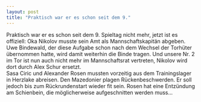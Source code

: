 ```yaml
---
layout: post
title: "Praktisch war er es schon seit dem 9."
---
```


Praktisch war er es schon seit dem 9. Spieltag nicht mehr, jetzt ist es offiziell: Oka Nikolov musste sein Amt als Mannschaftskapitän abgeben. Uwe Bindewald, der diese Aufgabe schon nach dem Wechsel der Torhüter übernommen hatte, wird damit weiterhin die Binde tragen. Und unsere Nr. 2 im Tor ist nun auch nicht mehr im Mannschaftsrat vertreten, Nikolov wird dort durch Alex Schur ersetzt.  
Sasa Ciric und Alexander Rosen mussten vorzeitig aus dem Trainingslager in Herzlake abreisen. Den Mazedonier plagen Rückenbeschwerden. Er soll jedoch bis zum Rückrundenstart wieder fit sein. Rosen hat eine Entzündung am Schienbein, die möglicherweise aufgeschnitten werden muss...
